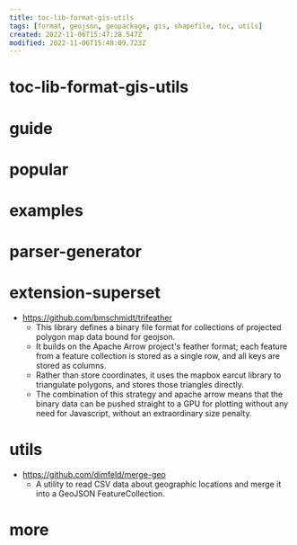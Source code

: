 ```yaml
---
title: toc-lib-format-gis-utils
tags: [format, geojson, geopackage, gis, shapefile, toc, utils]
created: 2022-11-06T15:47:28.547Z
modified: 2022-11-06T15:48:09.723Z
---
```


# toc-lib-format-gis-utils

# guide

# popular

# examples

# parser-generator

# extension-superset
- https://github.com/bmschmidt/trifeather
  - This library defines a binary file format for collections of projected polygon map data bound for geojson.
  - It builds on the Apache Arrow project's feather format; each feature from a feature collection is stored as a single row, and all keys are stored as columns. 
  - Rather than store coordinates, it uses the mapbox earcut library to triangulate polygons, and stores those triangles directly.
  - The combination of this strategy and apache arrow means that the binary data can be pushed straight to a GPU for plotting without any need for Javascript, without an extraordinary size penalty.
# utils
- https://github.com/dimfeld/merge-geo
  - A utility to read CSV data about geographic locations and merge it into a GeoJSON FeatureCollection.
# more
